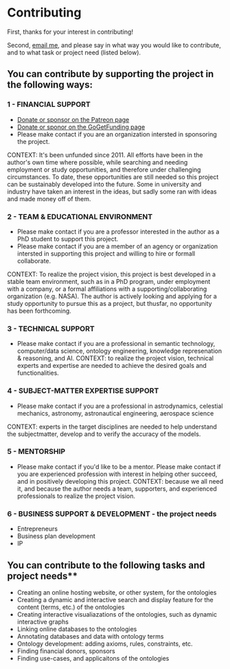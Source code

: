 # Contributing

First, thanks for your interest in contributing!

Second, [email me](mailto:rrovetto@terpalum.umd.edu), and please say in what way you would like to contribute, and to what task or project need (listed below).

## You can contribute by supporting the project in the following ways:

### 1 - FINANCIAL SUPPORT 
* [Donate or sponsor on the Patreon page](www.patreon.com/user?u=6298778)
* [Donate or sponor on the GoGetFunding page](https://tinyurl.com/y9qegjsh) 
* Please make contact if you are an organization intersted in sponsoring the project.

CONTEXT: It's been unfunded since 2011. All efforts  have been in the author's own time where possible, while searching and needing employment or study opportunities, and therefore under challenging circumstances. To date, these opportunities are still needed so this project can be sustainably developed into the future. Some in university and industry have taken an interest in the ideas, but sadly some ran with ideas and made money off of them.

### 2 - TEAM & EDUCATIONAL ENVIRONMENT
* Please make contact if you are a professor interested in the author as a PhD student to support this project.
* Please make contact if you are a member of an agency or organization intersted in supporting this project and willing to hire or formall collaborate.

CONTEXT: To realize the project vision, this project is best developed in a stable team environment, such as in a PhD program, under employment with a company, or a formal affiliations with a supporting/collaborating organization (e.g. NASA). 
The author is actively looking and applying for a study opportunity to pursue this as a project, but thusfar, no opportunity has been forthcoming.

### 3 - TECHNICAL SUPPORT  
* Please make contact if  you are a professional in semantic technology, computer/data science, ontology engineering, knowledge represenation & reasoning, and AI. 
CONTEXT: to realize the project vision, technical experts and expertise are needed to achieve the desired goals and functionalities.

### 4 - SUBJECT-MATTER EXPERTISE SUPPORT 
* Please make contact if you are a professional in astrodynamics, celestial mechanics, astronomy, astronautical engineering, aerospace science

CONTEXT: experts in the target disciplines are needed to help understand the subjectmatter, develop and to verify the accuracy of the models.

### 5 - MENTORSHIP
* Please make contact if you'd like to be a mentor. Please make contact if you are experienced profession with interest in helping other succeed, and in positively developing this project. 
CONTEXT: because we all need it, and because the author needs a team, supporters, and experienced professionals to realize the project vision.  

### 6 - BUSINESS SUPPORT & DEVELOPMENT - the project needs
* Entrepreneurs
* Business plan development
* IP


## You can contribute to the following tasks and project needs**
* Creating an online hosting website, or other system, for the ontologies
* Creating a dynamic and interactive search and display feature for the content (terms, etc.) of the ontologies
* Creating interactive visualiazations of the ontologies, such as dynamic interactive graphs
* Linking online databases to the ontologies
* Annotating databases and data with ontology terms
* Ontology development: adding axioms, rules, constraints, etc.
* Finding financial donors, sponsors
* Finding use-cases, and applicaitons of the ontologies
